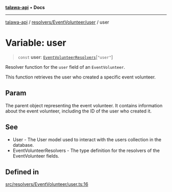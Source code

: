 [**talawa-api**](../../../../README.md) • **Docs**

***

[talawa-api](../../../../modules.md) / [resolvers/EventVolunteer/user](../README.md) / user

# Variable: user

> `const` **user**: [`EventVolunteerResolvers`](../../../../types/generatedGraphQLTypes/type-aliases/EventVolunteerResolvers.md)\[`"user"`\]

Resolver function for the `user` field of an `EventVolunteer`.

This function retrieves the user who created a specific event volunteer.

## Param

The parent object representing the event volunteer. It contains information about the event volunteer, including the ID of the user who created it.

## See

 - User - The User model used to interact with the users collection in the database.
 - EventVolunteerResolvers - The type definition for the resolvers of the EventVolunteer fields.

## Defined in

[src/resolvers/EventVolunteer/user.ts:16](https://github.com/PalisadoesFoundation/talawa-api/blob/fe65d855b3d1e3e4af621340e7e8bfa0325634c1/src/resolvers/EventVolunteer/user.ts#L16)
